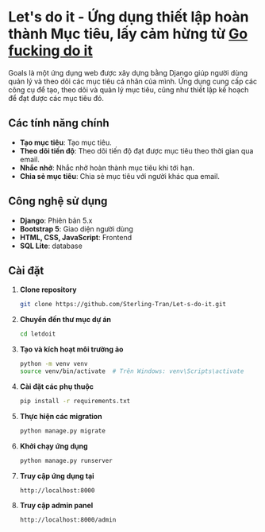 # Let's do it - Ứng dụng thiết lập hoàn thành Mục tiêu, lấy cảm hừng từ [Go fucking do it](https://gofuckingdoit.com/?ref=access)  

Goals là một ứng dụng web được xây dựng bằng Django giúp người dùng quản lý và theo dõi các mục tiêu cá nhân của mình. Ứng dụng cung cấp các công cụ để tạo, theo dõi và quản lý mục tiêu, cũng như thiết lập kế hoạch để đạt được các mục tiêu đó.

## Các tính năng chính
- **Tạo mục tiêu**: Tạo mục tiêu.
- **Theo dõi tiến độ**: Theo dõi tiến độ đạt được mục tiêu theo thời gian qua email.
- **Nhắc nhở**: Nhắc nhở hoàn thành mục tiêu khi tới hạn.
- **Chia sẻ mục tiêu**: Chia sẻ mục tiêu với người khác qua email.

## Công nghệ sử dụng

- **Django**: Phiên bản 5.x
- **Bootstrap 5**: Giao diện người dùng
- **HTML, CSS, JavaScript**: Frontend
- **SQL Lite**: database 

## Cài đặt

1. **Clone repository**

   ```bash
   git clone https://github.com/Sterling-Tran/Let-s-do-it.git
   
2. **Chuyển đến thư mục dự án**
    ```bash
    cd letdoit
3. **Tạo và kích hoạt môi trường ảo**
    ```bash
    python -m venv venv
    source venv/bin/activate  # Trên Windows: venv\Scripts\activate
4. **Cài đặt các phụ thuộc**
    ```bash
    pip install -r requirements.txt

5. **Thực hiện các migration**
    ```bash
    python manage.py migrate
6. **Khởi chạy ứng dụng**
    ```bash
    python manage.py runserver
7. **Truy cập ứng dụng tại**
    ```bash
    http://localhost:8000
8. **Truy cập admin panel**
    ```bash
    http://localhost:8000/admin
